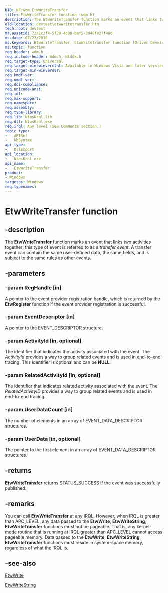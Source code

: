 ```yaml
---
UID: NF:wdm.EtwWriteTransfer
title: EtwWriteTransfer function (wdm.h)
description: The EtwWriteTransfer function marks an event that links two activities together; this type of event is referred to as a transfer event.
old-location: devtest\etwwritetransfer.htm
tech.root: devtest
ms.assetid: 72a1c2f4-5f20-4c00-baf5-3d48fe27f48d
ms.date: 02/23/2018
ms.keywords: EtwWriteTransfer, EtwWriteTransfer function [Driver Development Tools], devtest.etwwritetransfer, etw_km_210cf13d-0f54-4a51-b8f2-7d37b22d8eac.xml, wdm/EtwWriteTransfer
ms.topic: function
req.header: wdm.h
req.include-header: Wdm.h, Ntddk.h
req.target-type: Universal
req.target-min-winverclnt: Available in Windows Vista and later versions of Windows.
req.target-min-winversvr: 
req.kmdf-ver: 
req.umdf-ver: 
req.ddi-compliance: 
req.unicode-ansi: 
req.idl: 
req.max-support: 
req.namespace: 
req.assembly: 
req.type-library: 
req.lib: NtosKrnl.lib
req.dll: NtosKrnl.exe
req.irql: Any level (See Comments section.)
topic_type:
-	APIRef
-	kbSyntax
api_type:
-	DllExport
api_location:
-	NtosKrnl.exe
api_name:
-	EtwWriteTransfer
product:
- Windows
targetos: Windows
req.typenames: 
---
```


# EtwWriteTransfer function


## -description


The <b>EtwWriteTransfer</b> function marks an event that links two activities together; this type of event is referred to as a <i>transfer event</i>. A transfer event can contain the same user-defined data, the same fields, and is subject to the same rules as other events. 


## -parameters




### -param RegHandle [in]

A pointer to the event provider registration handle, which is returned by the <b>EtwRegister</b> function if the event provider registration is successful.


### -param EventDescriptor [in]

A pointer to the EVENT_DESCRIPTOR structure. 


### -param ActivityId [in, optional]

The identifier that indicates the activity associated with the event. The <i>ActivityId</i> provides a way to group related events and is used in end-to-end tracing. This identifier is optional and can be <b>NULL</b>.


### -param RelatedActivityId [in, optional]

The identifier that indicates related activity associated with the event. The <i>RelatedActivityID</i> provides a way to group related events and is used in end-to-end tracing. 


### -param UserDataCount [in]

The number of elements in an array of EVENT_DATA_DESCRIPTOR structures. 


### -param UserData [in, optional]

The pointer to the first element in an array of EVENT_DATA_DESCRIPTOR structures. 


## -returns



<b>EtwWriteTransfer</b> returns STATUS_SUCCESS if the event was successfully published.




## -remarks



You can call <b>EtwWriteTransfer</b> at any IRQL. However, when IRQL is greater than APC_LEVEL, any data passed to the <b>EtwWrite</b>, <b>EtwWriteString</b>, <b>EtwWriteTransfer</b> functions must not be pageable. That is, any kernel-mode routine that is running at IRQL greater than APC_LEVEL cannot access pageable memory. Data passed to the <b>EtwWrite</b>, <b>EtwWriteString</b>, <b>EtwWriteTransfer</b> functions must reside in system-space memory, regardless of what the IRQL is.




## -see-also




<a href="https://msdn.microsoft.com/library/windows/hardware/ff545627">EtwWrite</a>



<a href="https://msdn.microsoft.com/library/windows/hardware/ff545637">EtwWriteString</a>
 

 


